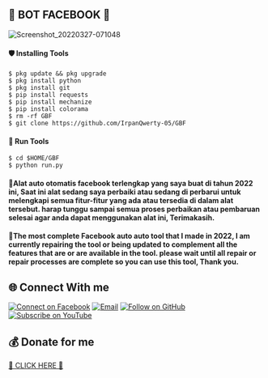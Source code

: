 <h2 align="left">  🤖 BOT FACEBOOK 🤖</h2>

![Screenshot_20220327-071048](https://user-images.githubusercontent.com/99561674/160261183-65fa63bd-126d-48df-9468-aff9f5b3e5c0.png)

<h4 align="left">🛡 Installing Tools </h4>

```
$ pkg update && pkg upgrade
$ pkg install python
$ pkg install git
$ pip install requests
$ pip install mechanize
$ pip install colorama
$ rm -rf GBF
$ git clone https://github.com/IrpanQwerty-05/GBF 
```

<h4 align="left">🏃 Run Tools</h4>

```
$ cd $HOME/GBF
$ python run.py
```

<h4 align="left">📝Alat auto otomatis facebook terlengkap yang saya buat di tahun 2022 ini, Saat ini alat sedang saya perbaiki atau sedang di perbarui untuk melengkapi semua fitur-fitur yang ada atau tersedia di dalam alat tersebut. harap tunggu sampai semua proses perbaikan atau pembaruan selesai agar anda dapat menggunakan alat ini, Terimakasih.</h4>   

<h4 align="left">📝The most complete Facebook auto auto tool that I made in 2022, I am currently repairing the tool or being updated to complement all the features that are or are available in the tool. please wait until all repair or repair processes are complete so you can use this tool, Thank you. </h4>





<h2 align="left">🌐 Connect With me</h2>
<p align="left">
  <a href="https://www.facebook.com/irpan.qwerty"><img title="Connect on Facebook" src="https://img.shields.io/badge/Facebook-1877F2?style=for-the-badge&logo=facebook&logoColor=white"/></a>
  <a href="mailto:irpansopian172@gmail.com"><img title="Email" src="https://img.shields.io/badge/Gmail-D14836?style=for-the-badge&logo=gmail&logoColor=white"/></a>
  <a href="https://github.com/IrpanQwerty-05"><img title="Follow on GitHub" src="https://img.shields.io/badge/GitHub-100000?style=for-the-badge&logo=github&logoColor=white"/></a>
  <a href="https://youtube.com/channel/UC7swDqHCbdjxIWj2jkU5HNQ?sub_confirmation=1"><img title="Subscribe on YouTube" src="https://img.shields.io/badge/YouTube-FF0000?style=for-the-badge&logo=youtube&logoColor=white"/></a>
</p>

<h2 align="left">💰 Donate for me</h2>
<a href="https://saweria.co/irpansopian">💸 CLICK HERE 💸</a>




